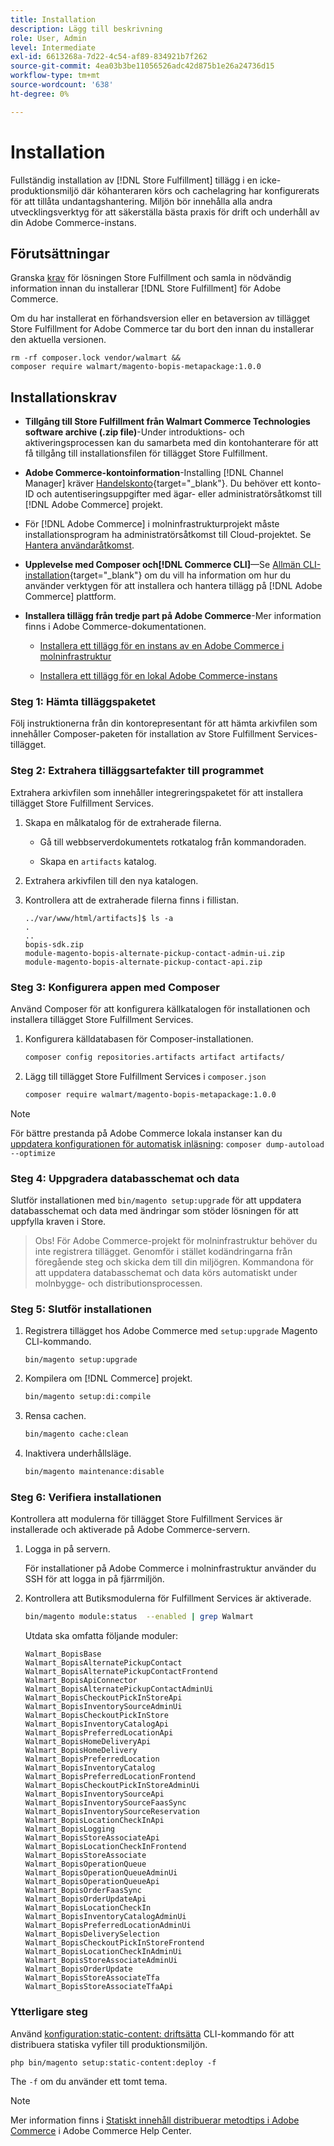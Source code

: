 ```yaml
---
title: Installation
description: Lägg till beskrivning
role: User, Admin
level: Intermediate
exl-id: 6613268a-7d22-4c54-af89-834921b7f262
source-git-commit: 4ea03b3be11056526adc42d875b1e26a24736d15
workflow-type: tm+mt
source-wordcount: '638'
ht-degree: 0%

---
```


# Installation

Fullständig installation av [!DNL Store Fulfillment] tillägg i en icke-produktionsmiljö där köhanteraren körs och cachelagring har konfigurerats för att tillåta undantagshantering. Miljön bör innehålla alla andra utvecklingsverktyg för att säkerställa bästa praxis för drift och underhåll av din Adobe Commerce-instans.

## Förutsättningar

Granska [krav](solution-requirements.md) för lösningen Store Fulfillment och samla in nödvändig information innan du installerar [!DNL Store Fulfillment] för Adobe Commerce.

Om du har installerat en förhandsversion eller en betaversion av tillägget Store Fulfillment for Adobe Commerce tar du bort den innan du installerar den aktuella versionen.

```terminal
rm -rf composer.lock vendor/walmart &&
composer require walmart/magento-bopis-metapackage:1.0.0
```

## Installationskrav

- **Tillgång till Store Fulfillment från Walmart Commerce Technologies software archive (.zip file)**-Under introduktions- och aktiveringsprocessen kan du samarbeta med din kontohanterare för att få tillgång till installationsfilen för tillägget Store Fulfillment.

- **Adobe Commerce-kontoinformation**-Installing [!DNL Channel Manager] kräver [Handelskonto](https://docs.magento.com/user-guide/magento/magento-account.html){target=&quot;_blank&quot;}. Du behöver ett konto-ID och autentiseringsuppgifter med ägar- eller administratörsåtkomst till [!DNL Adobe Commerce] projekt.

- För [!DNL Adobe Commerce] i molninfrastrukturprojekt måste installationsprogram ha administratörsåtkomst till Cloud-projektet. Se [Hantera användaråtkomst](https://devdocs.magento.com/cloud/project/user-admin.html).

- **Upplevelse med Composer och[!DNL Commerce CLI]**—Se [Allmän CLI-installation](https://devdocs.magento.com/extensions/install/){target=&quot;_blank&quot;} om du vill ha information om hur du använder verktygen för att installera och hantera tillägg på [!DNL Adobe Commerce] plattform.

- **Installera tillägg från tredje part på Adobe Commerce**-Mer information finns i Adobe Commerce-dokumentationen.

   - [Installera ett tillägg för en instans av en Adobe Commerce i molninfrastruktur](https://devdocs.magento.com/cloud/howtos/install-components.html#install-an-extension)

   - [Installera ett tillägg för en lokal Adobe Commerce-instans](https://devdocs.magento.com/extensions/install/)

### Steg 1: Hämta tilläggspaketet

Följ instruktionerna från din kontorepresentant för att hämta arkivfilen som innehåller Composer-paketen för installation av Store Fulfillment Services-tillägget.

### Steg 2: Extrahera tilläggsartefakter till programmet

Extrahera arkivfilen som innehåller integreringspaketet för att installera tillägget Store Fulfillment Services.

1. Skapa en målkatalog för de extraherade filerna.

   - Gå till webbserverdokumentets rotkatalog från kommandoraden.

   - Skapa en `artifacts` katalog.

1. Extrahera arkivfilen till den nya katalogen.

1. Kontrollera att de extraherade filerna finns i fillistan.

   ```
   ../var/www/html/artifacts]$ ls -a
   .
   ..
   bopis-sdk.zip
   module-magento-bopis-alternate-pickup-contact-admin-ui.zip
   module-magento-bopis-alternate-pickup-contact-api.zip
   ```

### Steg 3: Konfigurera appen med Composer

Använd Composer för att konfigurera källkatalogen för installationen och installera tillägget Store Fulfillment Services.

1. Konfigurera källdatabasen för Composer-installationen.

   ```bash
   composer config repositories.artifacts artifact artifacts/
   ```

1. Lägg till tillägget Store Fulfillment Services i `composer.json`

   ```bash
   composer require walmart/magento-bopis-metapackage:1.0.0
   ```

>[!NOTE]
>
>För bättre prestanda på Adobe Commerce lokala instanser kan du [uppdatera konfigurationen för automatisk inläsning](https://experienceleague.adobe.com/docs/commerce-operations/performance-best-practices/deployment-flow.html#update-the-autoloader): `composer dump-autoload --optimize`

### Steg 4: Uppgradera databasschemat och data

Slutför installationen med `bin/magento setup:upgrade` för att uppdatera databasschemat och data med ändringar som stöder lösningen för att uppfylla kraven i Store.

>Obs!
>För Adobe Commerce-projekt för molninfrastruktur behöver du inte registrera tillägget. Genomför i stället kodändringarna från föregående steg och skicka dem till din miljögren. Kommandona för att uppdatera databasschemat och data körs automatiskt under molnbygge- och distributionsprocessen.

### Steg 5: Slutför installationen

1. Registrera tillägget hos Adobe Commerce med `setup:upgrade` Magento CLI-kommando.

   ```terminal
   bin/magento setup:upgrade
   ```

1. Kompilera om [!DNL Commerce] projekt.

   ```bash
   bin/magento setup:di:compile
   ```

1. Rensa cachen.

   ```bash
   bin/magento cache:clean
   ```

1. Inaktivera underhållsläge.

   ```bash
   bin/magento maintenance:disable
   ```

### Steg 6: Verifiera installationen

Kontrollera att modulerna för tillägget Store Fulfillment Services är installerade och aktiverade på Adobe Commerce-servern.

1. Logga in på servern.

   För installationer på Adobe Commerce i molninfrastruktur använder du SSH för att logga in på fjärrmiljön.

1. Kontrollera att Butiksmodulerna för Fulfillment Services är aktiverade.

   ```bash
   bin/magento module:status  --enabled | grep Walmart
   ```

   Utdata ska omfatta följande moduler:

   ```
   Walmart_BopisBase
   Walmart_BopisAlternatePickupContact
   Walmart_BopisAlternatePickupContactFrontend
   Walmart_BopisApiConnector
   Walmart_BopisAlternatePickupContactAdminUi
   Walmart_BopisCheckoutPickInStoreApi
   Walmart_BopisInventorySourceAdminUi
   Walmart_BopisCheckoutPickInStore
   Walmart_BopisInventoryCatalogApi
   Walmart_BopisPreferredLocationApi
   Walmart_BopisHomeDeliveryApi
   Walmart_BopisHomeDelivery
   Walmart_BopisPreferredLocation
   Walmart_BopisInventoryCatalog
   Walmart_BopisPreferredLocationFrontend
   Walmart_BopisCheckoutPickInStoreAdminUi
   Walmart_BopisInventorySourceApi
   Walmart_BopisInventorySourceFaasSync
   Walmart_BopisInventorySourceReservation
   Walmart_BopisLocationCheckInApi
   Walmart_BopisLogging
   Walmart_BopisStoreAssociateApi
   Walmart_BopisLocationCheckInFrontend
   Walmart_BopisStoreAssociate
   Walmart_BopisOperationQueue
   Walmart_BopisOperationQueueAdminUi
   Walmart_BopisOperationQueueApi
   Walmart_BopisOrderFaasSync
   Walmart_BopisOrderUpdateApi
   Walmart_BopisLocationCheckIn
   Walmart_BopisInventoryCatalogAdminUi
   Walmart_BopisPreferredLocationAdminUi
   Walmart_BopisDeliverySelection
   Walmart_BopisCheckoutPickInStoreFrontend
   Walmart_BopisLocationCheckInAdminUi
   Walmart_BopisStoreAssociateAdminUi
   Walmart_BopisOrderUpdate
   Walmart_BopisStoreAssociateTfa
   Walmart_BopisStoreAssociateTfaApi
   ```

### Ytterligare steg

Använd [konfiguration:static-content: driftsätta](https://devdocs.magento.com/guides/v2.4/reference/cli/magento-commerce.html#setupstatic-contentdeploy) CLI-kommando för att distribuera statiska vyfiler till produktionsmiljön.

```terminal
php bin/magento setup:static-content:deploy -f
```

The `-f` om du använder ett tomt tema.

>[!NOTE]
>
>Mer information finns i [Statiskt innehåll distribuerar metodtips i Adobe Commerce](https://support.magento.com/hc/en-us/articles/360031624091) i Adobe Commerce Help Center.

